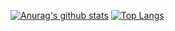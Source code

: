 [![Anurag's github stats](https://github-readme-stats.vercel.app/api?username=mie998&theme=dracula)](https://github.com/anuraghazra/github-readme-stats)
[![Top Langs](https://github-readme-stats.vercel.app/api/top-langs/?username=mie998&hide=javascript,html&theme=dracula)](https://github.com/anuraghazra/github-readme-stats)
